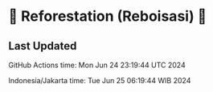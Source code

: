 
# 🌳 Reforestation (Reboisasi) 🌲

## Last Updated

GitHub Actions time: Mon Jun 24 23:19:44 UTC 2024

Indonesia/Jakarta time: Tue Jun 25 06:19:44 WIB 2024
